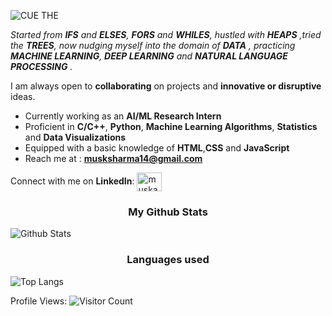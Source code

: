 ![CUE THE](https://user-images.githubusercontent.com/91135407/175304682-3ba36114-3702-435b-bff2-54b59af9587e.gif)

*Started from **IFS** and **ELSES**, **FORS** and **WHILES**, hustled with **HEAPS** ,tried the **TREES**, now nudging  myself into the domain of **DATA** , practicing **MACHINE LEARNING**, **DEEP LEARNING** and **NATURAL LANGUAGE PROCESSING** .*

I am always open to **collaborating** on projects and **innovative or disruptive** ideas. 


-  Currently working as an **AI/ML Research Intern** 
-  Proficient in **C/C++**, **Python**, **Machine Learning Algorithms**, **Statistics** and **Data Visualizations** 
-  Equipped with a basic knowledge of **HTML**,**CSS** and **JavaScript**
-  Reach me at : **musksharma14@gmail.com**


Connect with me on **LinkedIn**:
<a href="www.linkedin.com/in/muskan-sharma-0a8481222" target="blank"><img align="center" src="https://raw.githubusercontent.com/rahuldkjain/github-profile-readme-generator/master/src/images/icons/Social/linked-in-alt.svg" alt="muskan" height="30" width="40" /></a>


<h3 align="center">My Github Stats </h3>

![Github Stats](https://github-readme-stats.vercel.app/api?username=14-muskan&count_private=true&show_icons=true&include_all_commits=true) 

<h3 align="center">Languages used </h3>

![Top Langs](https://github-readme-stats.vercel.app/api/top-langs/?username=14-muskan&hide=TeX&layout=compact) 
 
 Profile Views: ![Visitor Count](https://profile-counter.glitch.me/14-muskan/count.svg)
